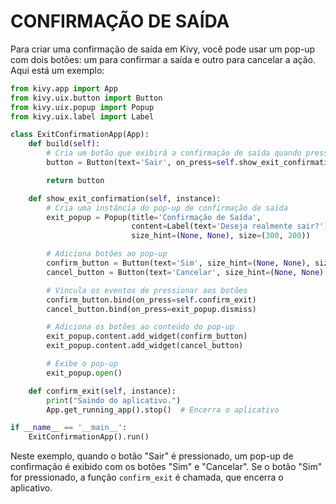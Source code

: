 # CONFIRMAÇÃO DE SAÍDA
Para criar uma confirmação de saída em Kivy, você pode usar um pop-up com dois botões: um para confirmar a saída e outro para cancelar a ação. Aqui está um exemplo:

```python
from kivy.app import App
from kivy.uix.button import Button
from kivy.uix.popup import Popup
from kivy.uix.label import Label

class ExitConfirmationApp(App):
    def build(self):
        # Cria um botão que exibirá a confirmação de saída quando pressionado
        button = Button(text='Sair', on_press=self.show_exit_confirmation)

        return button

    def show_exit_confirmation(self, instance):
        # Cria uma instância do pop-up de confirmação de saída
        exit_popup = Popup(title='Confirmação de Saída',
                           content=Label(text='Deseja realmente sair?'),
                           size_hint=(None, None), size=(300, 200))

        # Adiciona botões ao pop-up
        confirm_button = Button(text='Sim', size_hint=(None, None), size=(150, 50))
        cancel_button = Button(text='Cancelar', size_hint=(None, None), size=(150, 50))

        # Vincula os eventos de pressionar aos botões
        confirm_button.bind(on_press=self.confirm_exit)
        cancel_button.bind(on_press=exit_popup.dismiss)

        # Adiciona os botões ao conteúdo do pop-up
        exit_popup.content.add_widget(confirm_button)
        exit_popup.content.add_widget(cancel_button)

        # Exibe o pop-up
        exit_popup.open()

    def confirm_exit(self, instance):
        print("Saindo do aplicativo.")
        App.get_running_app().stop()  # Encerra o aplicativo

if __name__ == '__main__':
    ExitConfirmationApp().run()
```

Neste exemplo, quando o botão "Sair" é pressionado, um pop-up de confirmação é exibido com os botões "Sim" e "Cancelar". Se o botão "Sim" for pressionado, a função `confirm_exit` é chamada, que encerra o aplicativo.

